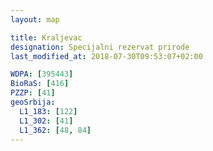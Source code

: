 ```yaml
---
layout: map

title: Kraljevac
designation: Specijalni rezervat prirode
last_modified_at: 2018-07-30T09:53:07+02:00

WDPA: [395443]
BioRaS: [416]
PZZP: [41]
geoSrbija:
  L1_183: [122]
  L1_302: [41]
  L1_362: [48, 84]
---
```

